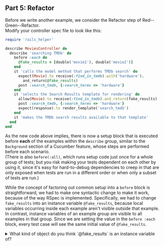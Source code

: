 ## Part 5: Refactor

Before we write another example, we consider the Refactor step of
Red--Green--Refactor.  
Modify your controller spec file to look like this:

```ruby
require 'rails_helper'

describe MoviesController do
  describe 'searching TMDb' do
    before :each do
      @fake_results = [double('movie1'), double('movie2')]
    end
    it 'calls the model method that performs TMDb search' do
      expect(Movie).to receive(:find_in_tmdb).with('hardware').
        and_return(@fake_results)
      post :search_tmdb, {:search_terms => 'hardware'}
    end
    it 'selects the Search Results template for rendering' do
      allow(Movie).to receive(:find_in_tmdb).and_return(fake_results)
      post :search_tmdb, {:search_terms => 'hardware'}
      expect(response).to render_template('search_tmdb')
    end
    it 'makes the TMDb search results available to that template'
  end
end
```

As the new  code above implies, there is now a setup block that is
executed before **each** of the examples within the `describe` group,
similar to the `Background` section of a Cucumber feature,
whose steps are performed before each scenario.  
(There is also `before(:all)`, which runs setup code just once for
a whole group of tests; but you risk making your tests dependent on each
other by using it, since it's easy for hard-to-debug dependencies to
creep in that are 
only exposed when tests are run in a different order or when only a
subset of tests are run.)

While the concept of factoring out common setup into a `before` block
is straightforward, we had to make one syntactic change to make it
work, because of the way RSpec is implemented.
Specifically, we had to change `fake_results` into an instance
variable `@fake_results`,
because local variables occurring inside each example aren't visible
outside that example.
In contrast, instance variables of an example group are visible
to all examples in that group.
Since we are setting the value in the `before :each`
block, every test case will see the same initial value of
`@fake_results`.

<details>
  <summary>
  What kind of object do you think `@fake_results` is an instance
  variable of?
  </summary>
  <p><blockquote>
  It's an instance variable not of the class under test
  (`MoviesController`), but
  of the `Test::Spec::ExampleGroup` object that
  represents a group of test cases. 
  </blockquote></p>
</details>
<br />
